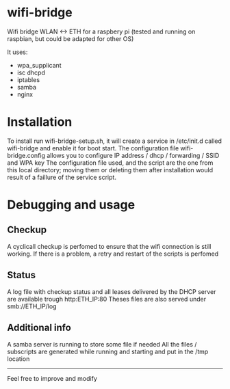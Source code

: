 # wifi-bridge
Wifi bridge WLAN <-> ETH for a raspbery pi (tested and running on raspbian, but could be adapted for other OS)

It uses:
* wpa_supplicant
* isc dhcpd
* iptables
* samba
* nginx

# Installation
To install run wifi-bridge-setup.sh, it will create a service in /etc/init.d called wifi-bridge and enable it for boot start. 
The configuration file wifi-bridge.config allows you to configure IP address / dhcp / forwarding / SSID and WPA key
The configuration file used, and the script are the one from this local directory; moving them or deleting them after installation
would result of a faillure of the service script.

# Debugging and usage

## Checkup
A cyclicall checkup is perfomed to ensure that the wifi connection is still working. If there is a problem, a retry and restart of
the scripts is perfomed

## Status
A log file with checkup status and all leases delivered by the DHCP server are available trough http:ETH_IP:80
Theses files are also served under smb://ETH_IP/log

## Additional info
A samba server is running to store some file if needed
All the files / subscripts are generated while running and starting and put in the /tmp location

---

Feel free to improve and modify

